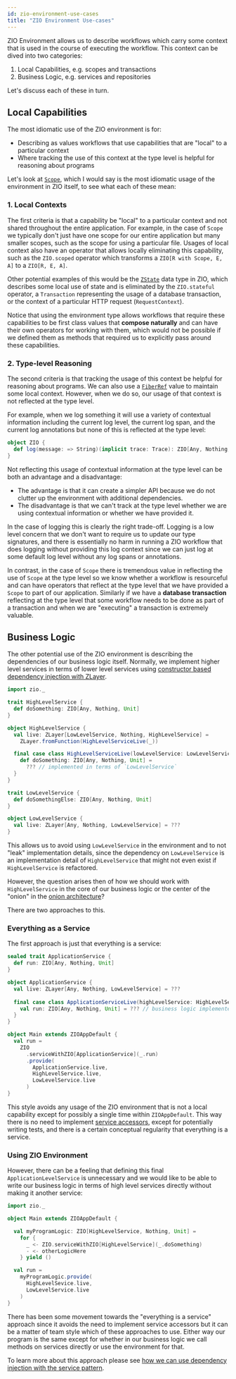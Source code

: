 ```yaml
---
id: zio-environment-use-cases
title: "ZIO Environment Use-cases"
---
```


ZIO Environment allows us to describe workflows which carry some context that is used in the course of executing the workflow. This context can be dived into two categories:

1. Local Capabilities, e.g. scopes and transactions
2. Business Logic, e.g. services and repositories

Let's discuss each of these in turn.

## Local Capabilities

The most idiomatic use of the ZIO environment is for:

- Describing as values workflows that use capabilities that are "local" to a particular context
- Where tracking the use of this context at the type level is helpful for reasoning about programs

Let's look at [`Scope`](../resource/scope.md), which I would say is the most idiomatic usage of the environment in ZIO itself, to see what each of these mean:

### 1. Local Contexts

The first criteria is that a capability be "local" to a particular context and not shared throughout the entire application. For example, in the case of `Scope` we typically don't just have one scope for our entire application but many smaller scopes, such as the scope for using a particular file. Usages of local context also have an operator that allows locally eliminating this capability, such as the `ZIO.scoped` operator which transforms a `ZIO[R with Scope, E, A]` to a `ZIO[R, E, A]`.

Other potential examples of this would be the [`ZState`](../state-management/zstate.md) data type in ZIO, which describes some local use of state and is eliminated by the `ZIO.stateful` operator, a `Transaction` representing the usage of a database transaction, or the context of a particular HTTP request (`RequestContext`).

Notice that using the environment type allows workflows that require these capabilities to be first class values that **compose naturally** and can have their own operators for working with them, which would not be possible if we defined them as methods that required us to explicitly pass around these capabilities.

### 2. Type-level Reasoning

The second criteria is that tracking the usage of this context be helpful for reasoning about programs. We can also use a [`FiberRef`](../state-management/fiberref.md) value to maintain some local context. However, when we do so, our usage of that context is not reflected at the type level.

For example, when we log something it will use a variety of contextual information including the current log level, the current log span, and the current log annotations but none of this is reflected at the type level:

```scala
object ZIO {
  def log(message: => String)(implicit trace: Trace): ZIO[Any, Nothing, Unit]
}
```

Not reflecting this usage of contextual information at the type level can be both an advantage and a disadvantage:

- The advantage is that it can create a simpler API because we do not clutter up the environment with additional dependencies.
- The disadvantage is that we can't track at the type level whether we are using contextual information or whether we have provided it.

In the case of logging this is clearly the right trade-off. Logging is a low level concern that we don't want to require us to update our type signatures, and there is essentially no harm in running a ZIO workflow that does logging without providing this log context since we can just log at some default log level without any log spans or annotations.

In contrast, in the case of `Scope` there is tremendous value in reflecting the use of `Scope` at the type level so we know whether a workflow is resourceful and can have operators that reflect at the type level that we have provided a `Scope` to part of our application. Similarly if we have a **database transaction** reflecting at the type level that some workflow needs to be done as part of a transaction and when we are "executing" a transaction is extremely valuable.

## Business Logic

The other potential use of the ZIO environment is describing the dependencies of our business logic itself. Normally, we implement higher level services in terms of lower level services using [constructor based dependency injection with ZLayer](../di/index.md).

```scala mdoc:silent
import zio._

trait HighLevelService {
  def doSomething: ZIO[Any, Nothing, Unit]
}

object HighLevelService {
  val live: ZLayer[LowLevelService, Nothing, HighLevelService] =
    ZLayer.fromFunction(HighLevelServiceLive(_))

  final case class HighLevelServiceLive(lowLevelService: LowLevelService) extends HighLevelService {
    def doSomething: ZIO[Any, Nothing, Unit] =
      ??? // implemented in terms of `LowLevelService`
  }
}

trait LowLevelService {
  def doSomethingElse: ZIO[Any, Nothing, Unit]
}

object LowLevelService {
  val live: ZLayer[Any, Nothing, LowLevelService] = ???
}
```

This allows us to avoid using `LowLevelService` in the environment and to not "leak" implementation details, since the dependency on `LowLevelService` is an implementation detail of `HighLevelService` that might not even exist if `HighLevelService` is refactored.

However, the question arises then of how we should work with `HighLevelService` in the core of our business logic or the center of the "onion" in the [onion architecture](../architecture/architectural-patterns.md#onion-architecture)?

There are two approaches to this.

### Everything as a Service

The first approach is just that everything is a service:

```scala
sealed trait ApplicationService {
  def run: ZIO[Any, Nothing, Unit]
}

object ApplicationService {
  val live: ZLayer[Any, Nothing, LowLevelService] = ???
  
  final case class ApplicationServiceLive(highLevelService: HighLevelService) extends ApplicationService {
    val run: ZIO[Any, Nothing, Unit] = ??? // business logic implemented in terms of high level services
  }
}

object Main extends ZIOAppDefault {
  val run =
    ZIO
      .serviceWithZIO[ApplicationService](_.run)
      .provide(
        ApplicationService.live,
        HighLevelService.live,
        LowLevelService.live
      )
}
```

This style avoids any usage of the ZIO environment that is not a local capability except for possibly a single time within `ZIOAppDefault`. This way there is no need to implement [service accessors](../service-pattern/service-pattern.md#5-accessor-methods), except for potentially writing tests, and there is a certain conceptual regularity that everything is a service.

### Using ZIO Environment

However, there can be a feeling that defining this final `ApplicationLevelService` is unnecessary and we would like to be able to write our business logic in terms of high level services directly without making it another service:

```scala
import zio._

object Main extends ZIOAppDefault {

  val myProgramLogic: ZIO[HighLevelService, Nothing, Unit] =
    for {
      _ <- ZIO.serviceWithZIO[HighLevelService](_.doSomething)
      - <- otherLogicHere
    } yield ()

  val run =
    myProgramLogic.provide(
      HighLevelSevice.live,
      LowLevelService.live
    )
}
```

There has been some movement towards the "everything is a service" approach since it avoids the need to implement service accessors but it can be a matter of team style which of these approaches to use. Either way our program is the same except for whether in our business logic we call methods on services directly or use the environment for that.

To learn more about this approach please see [how we can use dependency injection with the service pattern](../di/dependency-injection-in-zio.md#dependency-injection-and-service-pattern).

